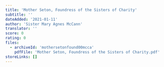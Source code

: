 ```yaml
---
title: 'Mother Seton, Foundress of the Sisters of Charity'
subtitle: ''
dateAdded: '2021-01-11'
author: 'Sister Mary Agnes McCann'
translator: ''
score: 0
rating: 0
files:
  - archiveId: 'mothersetonfound00mcca'
    pdfFile: 'Mother Seton, Foundress of the Sisters of Charity.pdf'
storeLinks: []
---
```




